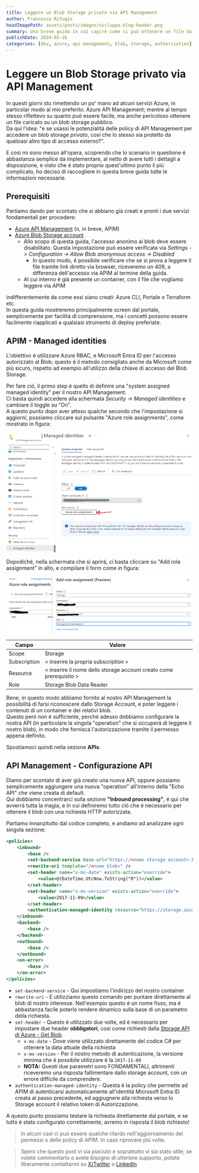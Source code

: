 ```yaml
---
title: Leggere un Blob Storage privato via API Management
author: Francesco Rifugio
headImagePath: assets/posts/images/sviluppo-blog-header.png
summary: Una breve guida in cui capire come si puó ottenere un file da uno storage account privato su Azure, unicamente via API Management.
publishDate: 2024-05-16
categories: [dev, azure, api-management, blob, storage, authorization]
---
```


# Leggere un Blob Storage privato via API Management

In questi giorni sto rimettendo un po' mano ad alcuni servizi Azure, in particolar modo al mio preferito: Azure API Management; mentre al tempo stesso riflettevo su quanto puó essere facile, ma anche pericoloso ottenere un file caricato su un blob storage pubblico.  
Da qui l'idea: "e se usassi le potenzialitá delle policy di API Management per accedere un blob storage _privato_, cosí che lo stesso sia protetto da qualsiasi altro tipo di accesso esterno?".

E cosí mi sono messo all'opera, scoprendo che lo scenario in questione é abbastanza semplice da implementare, al netto di avere tutti i dettagli a disposizione, e visto che é stato proprio quest'ultimo punto il piú complicato, ho deciso di raccogliere in questa breve guida tutte le informazioni necessarie.

## Prerequisiti

Partiamo dando per scontato che si abbiano giá creati e pronti i due servizi fondamentali per procedere:

- [Azure API Management](https://learn.microsoft.com/en-us/azure/api-management/api-management-key-concepts) (o, in breve, APIM)
- [Azure Blob Storage account](https://learn.microsoft.com/en-us/azure/storage/blobs/storage-blobs-overview)
  - Allo scopo di questa guida, l'accesso anonimo ai blob deve essere disabilitato. Questa impostazione puó essere verificata via _Settings -> Configuration -> Allow Blob anonymous access -> Disabled_
    - In questo modo, é possibile verificare che se si prova a leggere il file tramite link diretto via browser, riceveremo un 409, a differenza dell'accesso via APIM al termine della guida. 
  - Al cui interno é giá presente un container, con il file che vogliamo leggere via APIM
  
indifferentemente da come essi siano creati: Azure CLI, Portale o Terraform etc.  
In questa guida mostreremo principalmente screen dal portale, semplicemente per facilitá di comprensione, ma i concetti possono essere facilmente riapplicati a qualsiasi strumento di deploy preferiate.

## APIM - Managed identities

L'obiettivo é utilizzare Azure RBAC, e Microsoft Entra ID per l'accesso autorizzato al Blob; questo é il metodo consigliato anche da Microsoft come piú sicuro, rispetto ad esempio all'utilizzo della chiave di accesso del Blob Storage.

Per fare ció, il primo step é quello di definire una "system assigned managed identity" per il nostro API Management.  
Ci basta quindi accedere alla schermata _Security -> Managed identities_ e cambiare il toggle su "On".  
A questo punto dopo aver atteso qualche secondo che l'impostazione si aggiorni, possiamo cliccare sul pulsante "Azure role assignments", come mostrato in figura:

![managed-identities](assets/posts/images/apim-blob-1.png)

Dopodiché, nella schermata che si aprirá, ci basta cliccare su "Add role assignment" in alto, e compilare il form come in figura: 

![azure-role-assignments](assets/posts/images/apim-blob-2.png)

Campo | Valore 
---------|----------
 Scope | Storage 
 Subscription | < inserire la propria subscription > 
 Resource | < inserire il nome dello storage account creato come prerequisito > 
 Role | Storage Blob Data Reader 

Bene, in questo modo abbiamo fornito al nostro API Management la possibilitá di farsi riconoscere dallo Storage Account, e poter leggere i contenuti di un container e dei relativi blob.  
Questo peró non é sufficiente, perché adesso dobbiamo configurare la nostra API (in particolare la singola "operation" che si occuperá di leggere il nostro blob), in modo che fornisca l'autorizzazione tramite il permesso appena definito.

Spostiamoci quindi nella sezione **APIs**.

## API Management - Configurazione API

Diamo per scontato di aver giá creato una nuova API, oppure possiamo semplicemente aggiungere una nuova "operation" all'interno della "Echo API" che viene creata di default.  
Qui dobbiamo concentrarci sulla sezione **"Inbound processing"**, é qui che avverrá tutta la magia, e in cui definiremo tutto ció che é necessario per ottenere il blob con una richiesta HTTP autorizzata. 

Partiamo innanzitutto dal codice completo, e andiamo ad analizzare ogni singola sezione:

```xml
<policies>
    <inbound>
        <base />
        <set-backend-service base-url="https://<nome storage account>.blob.core.windows.net/<nome container>" />
        <rewrite-uri template="/<nome blob>" />
        <set-header name="x-ms-date" exists-action="override">
            <value>@(DateTime.UtcNow.ToString("R"))</value>
        </set-header>
        <set-header name="x-ms-version" exists-action="override">
            <value>2017-11-09</value>
        </set-header>
        <authentication-managed-identity resource="https://storage.azure.com/" />
    </inbound>
    <backend>
        <base />
    </backend>
    <outbound>
        <base />
    </outbound>
    <on-error>
        <base />
    </on-error>
</policies>
```
- `set-backend-service` - Qui impostiamo l'indirizzo del nostro container
- `rewrite-uri` - E utilizziamo questo comando per puntare direttamente al blob di nostro interesse. Nell'esempio questo é un nome fisso, ma é abbastanza facile poterlo rendere dinamico sulla base di un parametro della richiesta.
- `set-header` - Questo é utilizzato due volte, ed é necessario per impostare due header **obbligatori**, cosí come richiesti dalla [Storage API di Azure - Get Blob](https://learn.microsoft.com/en-us/rest/api/storageservices/get-blob?tabs=microsoft-entra-id#request-headers).
  - `x-ms-date` - Dove viene utilizzato direttamente del codice C# per ottenere la data attuale della richiesta
  - `x-ms-version` - Per il nostro metodo di autenticazione, la versione minima che é possibile utilizzare é la `2017-11-09`
  - **NOTA:** Questi due parametri sono FONDAMENTALI, altrimenti riceveremo una risposta fallimentare dallo storage account, con un errore difficile da comprendere.
- `authentication-managed-identity` - Questa é la policy che permette ad APIM di autenticarsi automaticamente all'identitá Microsoft Entra ID creata al passo precedente, ed aggiugnere alla richiesta verso lo Storage account il relativo token di Autorizzazione.

A questo punto possiamo testare la richiesta direttamente dal portale, e se tutto é stato configurato correttamente, avremo in risposta il blob richiesto!
> In alcuni casi ci puó essere qualche ritardo nell'aggiornamento dei permessi o delle policy di APIM. In caso riprovare piú volte.

>Spero che questo post vi sia piaciuto e soprattutto vi sia stato utile, se volete commentarlo o avete bisogno di ulteriore supporto, potete liberamente contattarmi su [X/Twitter](https://twitter.com/Dragonriffi92) o [LinkedIn](https://www.linkedin.com/in/francesco-rifugio/)
